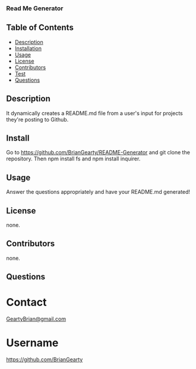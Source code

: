 ### Read Me Generator

  ## Table of Contents
* [Description](#description)
* [Installation](#installation)
* [Usage](#usage)
* [License](#license)
* [Contributors](#contributors)
* [Test](#test)
* [Questions](#questions)

## Description
It dynamically creates a README.md file from a user's input for projects they're posting to Github.

## Install 
Go to https://github.com/BrianGearty/README-Generator and git clone the repository. Then npm install fs and npm install inquirer.

## Usage
Answer the questions appropriately and have your README.md generated!

## License
none.

## Contributors
none.

## Questions

# Contact
GeartyBrian@gmail.com

# Username
https://github.com/BrianGearty 

